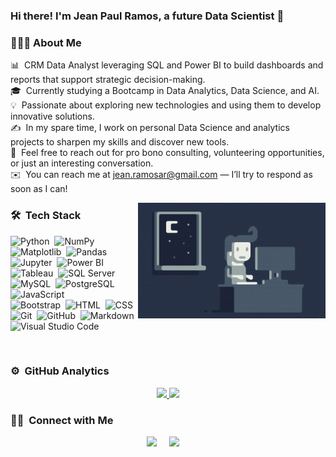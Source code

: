 ### Hi there! I'm Jean Paul Ramos, a future Data Scientist 👋

### 👨🏻‍💻 About Me

📊 &nbsp;CRM Data Analyst leveraging SQL and Power BI to build dashboards and reports that support strategic decision-making.  
🎓 &nbsp;Currently studying a Bootcamp in Data Analytics, Data Science, and AI.  
💡 &nbsp;Passionate about exploring new technologies and using them to develop innovative solutions.  
✍️ &nbsp;In my spare time, I work on personal Data Science and analytics projects to sharpen my skills and discover new tools.  
💬 &nbsp;Feel free to reach out for pro bono consulting, volunteering opportunities, or just an interesting conversation.  
✉️ &nbsp;You can reach me at jean.ramosar@gmail.com — I’ll try to respond as soon as I can!
<!-- 📄 &nbsp;Please have a look at my [Résumé](https://www.adityavsingh.com/resume.html) for more details about me. I'm open to feedback and suggestions! -->

<img alt="Night Coding" src="https://raw.githubusercontent.com/AVS1508/AVS1508/master/assets/Night-Coding.gif" align="right"/>

### 🛠 &nbsp;Tech Stack

![Python](https://img.shields.io/badge/-Python-05122A?style=flat&logo=python)&nbsp;
![NumPy](https://img.shields.io/badge/-NumPy-05122A?style=flat&logo=numpy)&nbsp;
![Matplotlib](https://img.shields.io/badge/-Matplotlib-05122A?style=flat&logo=plotly)&nbsp;
![Pandas](https://img.shields.io/badge/-Pandas-05122A?style=flat&logo=pandas)&nbsp;
![Jupyter](https://img.shields.io/badge/-Jupyter-05122A?style=flat&logo=jupyter)&nbsp;
![Power BI](https://img.shields.io/badge/-Power%20BI-05122A?style=flat&logo=microsoft)\
![Tableau](https://img.shields.io/badge/-Tableau-05122A?style=flat&logo=chart)&nbsp;
![SQL Server](https://img.shields.io/badge/-SQL%20Server-05122A?style=flat&logo=azuredataexplorer)&nbsp;
![MySQL](https://img.shields.io/badge/-MySQL-05122A?style=flat&logo=mysql)&nbsp;
![PostgreSQL](https://img.shields.io/badge/-PostgreSQL-05122A?style=flat&logo=postgresql)&nbsp;
![JavaScript](https://img.shields.io/badge/-JavaScript-05122A?style=flat&logo=javascript)\
![Bootstrap](https://img.shields.io/badge/-Bootstrap-05122A?style=flat&logo=bootstrap&logoColor=563D7C)&nbsp;
![HTML](https://img.shields.io/badge/-HTML-05122A?style=flat&logo=HTML5)&nbsp;
![CSS](https://img.shields.io/badge/-CSS-05122A?style=flat&logo=CSS3&logoColor=1572B6)&nbsp;
![Git](https://img.shields.io/badge/-Git-05122A?style=flat&logo=git)&nbsp;
![GitHub](https://img.shields.io/badge/-GitHub-05122A?style=flat&logo=github)&nbsp;
![Markdown](https://img.shields.io/badge/-Markdown-05122A?style=flat&logo=markdown)\
![Visual Studio Code](https://img.shields.io/badge/-Visual%20Studio%20Code-05122A?style=flat&logo=visual-studio-code&logoColor=007ACC)&nbsp;

<br>

### ⚙️ &nbsp;GitHub Analytics

<p align="center">
<a href="https://github.com/Jeanramosa">
  <img height="180em" src="https://github-readme-stats-eight-theta.vercel.app/api?username=Jeanramosa&show_icons=true&theme=algolia&include_all_commits=true&count_private=true"/>
  <img height="180em" src="https://github-readme-stats-eight-theta.vercel.app/api/top-langs/?username=Jeanramosa&layout=compact&langs_count=8&theme=algolia"/>
</a>
</p>

### 🤝🏻 &nbsp;Connect with Me

<p align="center">
<a href="[www.linkedin.com/in/jean-ramos-aranda](https://www.linkedin.com/in/jean-ramos-aranda/)"><img src="https://img.shields.io/badge/linkedin-%230077B5.svg?&style=for-the-badge&logo=linkedin&logoColor=white" /></a>&nbsp;&nbsp;&nbsp;&nbsp;
<a href="mailto:jean.ramosar@gmail.com"><img src="https://img.shields.io/badge/gmail-%23D14836.svg?&style=for-the-badge&logo=gmail&logoColor=white" /></a>&nbsp;&nbsp;&nbsp;&nbsp;
</p>

<!--
**Jeanramosa/Jeanramosa** is a ✨ _special_ ✨ repository because its `README.md` (this file) appears on your GitHub profile.

Here are some ideas to get you started:

- 🔭 I’m currently working on ...
- 🌱 I’m currently learning ...
- 👯 I’m looking to collaborate on ...
- 🤔 I’m looking for help with ...
- 💬 Ask me about ...
- 📫 How to reach me: ...
- 😄 Pronouns: ...
- ⚡ Fun fact: ...
-->

